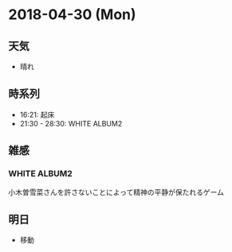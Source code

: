 # 2018-04-30 (Mon)

## 天気

- 晴れ

## 時系列

- 16:21: 起床
- 21:30 - 28:30: WHITE ALBUM2

## 雑感

### WHITE ALBUM2

小木曽雪菜さんを許さないことによって精神の平静が保たれるゲーム

## 明日

- 移動
